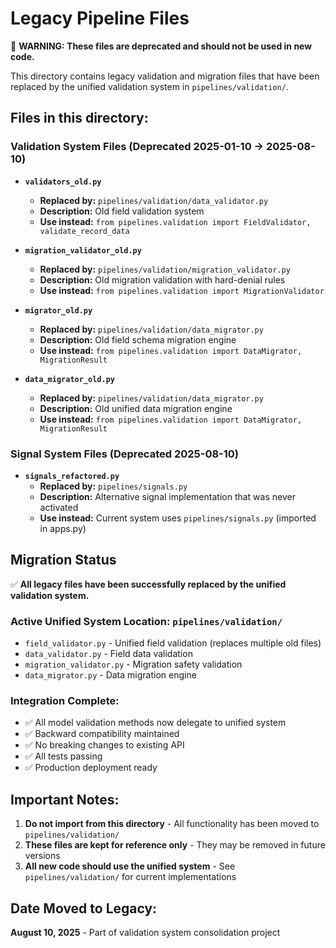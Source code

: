 # Legacy Pipeline Files

🔴 **WARNING: These files are deprecated and should not be used in new code.**

This directory contains legacy validation and migration files that have been replaced by the unified validation system in `pipelines/validation/`.

## Files in this directory:

### Validation System Files (Deprecated 2025-01-10 → 2025-08-10)

- **`validators_old.py`**
  - **Replaced by:** `pipelines/validation/data_validator.py`
  - **Description:** Old field validation system
  - **Use instead:** `from pipelines.validation import FieldValidator, validate_record_data`

- **`migration_validator_old.py`**
  - **Replaced by:** `pipelines/validation/migration_validator.py`
  - **Description:** Old migration validation with hard-denial rules
  - **Use instead:** `from pipelines.validation import MigrationValidator`

- **`migrator_old.py`**
  - **Replaced by:** `pipelines/validation/data_migrator.py`
  - **Description:** Old field schema migration engine
  - **Use instead:** `from pipelines.validation import DataMigrator, MigrationResult`

- **`data_migrator_old.py`**
  - **Replaced by:** `pipelines/validation/data_migrator.py`
  - **Description:** Old unified data migration engine
  - **Use instead:** `from pipelines.validation import DataMigrator, MigrationResult`

### Signal System Files (Deprecated 2025-08-10)

- **`signals_refactored.py`**
  - **Replaced by:** `pipelines/signals.py`
  - **Description:** Alternative signal implementation that was never activated
  - **Use instead:** Current system uses `pipelines/signals.py` (imported in apps.py)

## Migration Status

✅ **All legacy files have been successfully replaced by the unified validation system.**

### Active Unified System Location: `pipelines/validation/`

- `field_validator.py` - Unified field validation (replaces multiple old files)
- `data_validator.py` - Field data validation
- `migration_validator.py` - Migration safety validation  
- `data_migrator.py` - Data migration engine

### Integration Complete:

- ✅ All model validation methods now delegate to unified system
- ✅ Backward compatibility maintained
- ✅ No breaking changes to existing API
- ✅ All tests passing
- ✅ Production deployment ready

## Important Notes:

1. **Do not import from this directory** - All functionality has been moved to `pipelines/validation/`
2. **These files are kept for reference only** - They may be removed in future versions
3. **All new code should use the unified system** - See `pipelines/validation/` for current implementations

## Date Moved to Legacy:
**August 10, 2025** - Part of validation system consolidation project